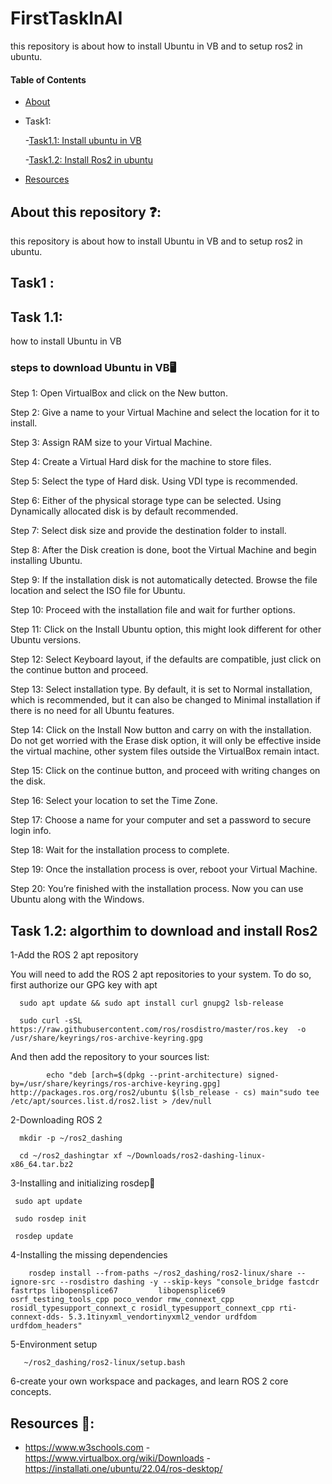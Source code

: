 # FirstTaskInAI
this repository is about how to install Ubuntu in VB and to setup ros2 in ubuntu.

#### Table of Contents  
* [About](https://github.com/shahadalboti/FirstTaskInAI#about-this-repository-)  
* Task1:
  
   -[Task1.1: Install ubuntu in VB ](https://github.com/shahadalboti/FirstTaskInAI#task1-) 
  
   -[Task1.2: Install Ros2 in ubuntu  ](https://github.com/shahadalboti/FirstTaskInAI#task1-) 
  
* [Resources](https://github.com/shahadalboti/FirstTaskInAI#resources-)  

## About this repository ❓:
this repository is about how to install Ubuntu in VB and to setup ros2 in ubuntu.

## Task1 :
## Task 1.1:
   how to install Ubuntu in VB

### steps to download Ubuntu in VB🖥️


Step 1: Open VirtualBox and click on the New button.
 

Step 2: Give a name to your Virtual Machine and select the location for it to install.

 
Step 3: Assign RAM size to your Virtual Machine.
 
 
Step 4: Create a Virtual Hard disk for the machine to store files.


Step 5: Select the type of Hard disk. Using VDI type is recommended.
 
 
Step 6: Either of the physical storage type can be selected. Using Dynamically allocated disk is by default recommended.
 
 
Step 7: Select disk size and provide the destination folder to install.

 
Step 8: After the Disk creation is done, boot the Virtual Machine and begin installing Ubuntu.

 
Step 9: If the installation disk is not automatically detected. Browse the file location and select the ISO file for Ubuntu.
 
 
Step 10: Proceed with the installation file and wait for further options.
 
 
Step 11: Click on the Install Ubuntu option, this might look different for other Ubuntu versions.
 
 
Step 12: Select Keyboard layout, if the defaults are compatible, just click on the continue button and proceed.
 
 
Step 13: Select installation type. By default, it is set to Normal installation, which is recommended, but it can also be changed to Minimal installation if there   is no need for all Ubuntu features.
 
 
Step 14: Click on the Install Now button and carry on with the installation. Do not get worried with the Erase disk option, it will only be effective inside the virtual machine, other system files outside the VirtualBox remain intact.
 
 
Step 15: Click on the continue button, and proceed with writing changes on the disk.
 
 
Step 16: Select your location to set the Time Zone.

 
Step 17: Choose a name for your computer and set a password to secure login info.

 
Step 18: Wait for the installation process to complete.

 
Step 19: Once the installation process is over, reboot your Virtual Machine.

 
Step 20: You’re finished with the installation process. Now you can use Ubuntu along with the Windows.





## Task 1.2: algorthim to download and install Ros2




1-Add the ROS 2 apt repository

  You will need to add the ROS 2 apt repositories to your system. To do so, first authorize our GPG key with apt 
    
      sudo apt update && sudo apt install curl gnupg2 lsb-release
    
      sudo curl -sSL https://raw.githubusercontent.com/ros/rosdistro/master/ros.key  -o /usr/share/keyrings/ros-archive-keyring.gpg
 
 And then add the repository to your sources list:
  
            echo "deb [arch=$(dpkg --print-architecture) signed-by=/usr/share/keyrings/ros-archive-keyring.gpg] http://packages.ros.org/ros2/ubuntu $(lsb_release - cs) main"sudo tee /etc/apt/sources.list.d/ros2.list > /dev/null


2-Downloading ROS 2
 
 
      mkdir -p ~/ros2_dashing

      cd ~/ros2_dashingtar xf ~/Downloads/ros2-dashing-linux-x86_64.tar.bz2


3-Installing and initializing rosdep
 
 
     sudo apt update
 
     sudo rosdep init
  
     rosdep update
 
 
4-Installing the missing dependencies
 
 
        rosdep install --from-paths ~/ros2_dashing/ros2-linux/share --ignore-src --rosdistro dashing -y --skip-keys "console_bridge fastcdr fastrtps libopensplice67         libopensplice69 osrf_testing_tools_cpp poco_vendor rmw_connext_cpp rosidl_typesupport_connext_c rosidl_typesupport_connext_cpp rti-connext-dds- 5.3.1tinyxml_vendortinyxml2_vendor urdfdom urdfdom_headers"


5-Environment setup
   
   
       ~/ros2_dashing/ros2-linux/setup.bash


6-create your own workspace and packages, and learn ROS 2 core concepts.





## Resources 📜:
- https://www.w3schools.com
-https://www.virtualbox.org/wiki/Downloads
-https://installati.one/ubuntu/22.04/ros-desktop/

